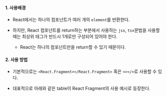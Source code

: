 
#### 1. 사용배경

- React에서는 하나의 컴포넌트가 여러 개의 `element`를 반환한다. 

- 하지만, React 컴포넌트를 return하는 부분에서 사용하는 `jsx`, `tsx`문법을 사용할 때는 최상위 태그가 반드시 1개로만 구성되어 있어야 한다.
	- React는 하나의 컴포넌트만을 return할 수 있기 때문이다.


#### 2. 사용 방법

- 기본적으로는 `<React.Fragment></React.Fragment>` 혹은 `<></>`로 사용할 수 있다.

- 대표적으로 아래와 같은 table이 React Fragment의 사용 예시로 등장한다.
